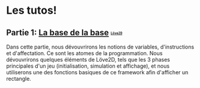Les tutos!
==========

## Partie 1: [La base de la base](https://github.com/Bradshaw/epicprog/tree/master/tutoriaux/1-La-Base-de-la-base) <sub><sup><sub><sup>[```Löve2D```](https://github.com/Bradshaw/epicprog/tree/master/preparation/environnement_love)</sup></sub></sup></sub>
Dans cette partie, nous dévouvrirons les notions de variables, d'instructions et d'affectation. Ce sont les atomes de la programmation.
Nous dévouvrirons quelques éléments de Löve2D, tels que les 3 phases principales d'un jeu (initialisation, simulation et affichage), et nous utiliserons une des fonctions basiques de ce framework afin d'afficher un rectangle.
